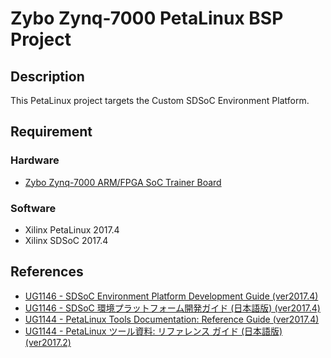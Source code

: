 Zybo Zynq-7000 PetaLinux BSP Project
========


## Description

This PetaLinux project targets the Custom SDSoC Environment Platform.


## Requirement

### Hardware

* [Zybo Zynq-7000 ARM/FPGA SoC Trainer Board](https://reference.digilentinc.com/reference/programmable-logic/zybo/start)


### Software

* Xilinx PetaLinux 2017.4
* Xilinx SDSoC 2017.4


## References

* [UG1146 - SDSoC Environment Platform Development Guide (ver2017.4)](https://www.xilinx.com/support/documentation/sw_manuals/xilinx2017_4/ug1146-sdsoc-platform-development.pdf)
* [UG1146 - SDSoC 環境プラットフォーム開発ガイド (日本語版) (ver2017.4)](https://japan.xilinx.com/support/documentation/sw_manuals_j/xilinx2017_4/ug1146-sdsoc-platform-development.pdf)
* [UG1144 - PetaLinux Tools Documentation: Reference Guide (ver2017.4)](https://japan.xilinx.com/support/documentation/sw_manuals_j/xilinx2017_4/ug1144-petalinux-tools-reference-guide.pdf)
* [UG1144 - PetaLinux ツール資料: リファレンス ガイド (日本語版) (ver2017.2)](https://japan.xilinx.com/support/documentation/sw_manuals_j/xilinx2017_2/ug1144-petalinux-tools-reference-guide.pdf)

